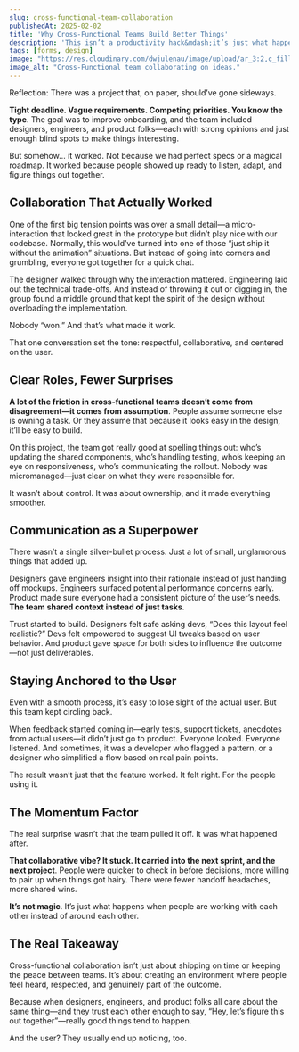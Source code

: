 ```yaml
---
slug: cross-functional-team-collaboration
publishedAt: 2025-02-02
title: 'Why Cross-Functional Teams Build Better Things'
description: 'This isn’t a productivity hack&mdash;it’s just what happens when designers, engineers, and product folks actually talk to each other. A story about team trust, shared wins, and one nearly-doomed micro-interaction that brought everyone to the table.'
tags: [forms, design]
image: "https://res.cloudinary.com/dwjulenau/image/upload/ar_3:2,c_fill,dpr_auto,f_auto,fl_progressive,q_auto/v1743963713/josh-portfolio/assets_task_01jr6589gne0h9rjapex810m08_img_0.webp"
image_alt: "Cross-Functional team collaborating on ideas."
---
```

Reflection: There was a project that, on paper, should’ve gone sideways.

<strong>Tight deadline. Vague requirements. Competing priorities. You know the type</strong>. The goal was to improve onboarding, and the team included designers, engineers, and product folks&mdash;each with strong opinions and just enough blind spots to make things interesting.

But somehow… it worked. Not because we had perfect specs or a magical roadmap. It worked because people showed up ready to listen, adapt, and figure things out together.

## Collaboration That Actually Worked
One of the first big tension points was over a small detail&mdash;a micro-interaction that looked great in the prototype but didn’t play nice with our codebase. Normally, this would’ve turned into one of those “just ship it without the animation” situations. But instead of going into corners and grumbling, everyone got together for a quick chat.

The designer walked through why the interaction mattered. Engineering laid out the technical trade-offs. And instead of throwing it out or digging in, the group found a middle ground that kept the spirit of the design without overloading the implementation.

Nobody “won.” And that’s what made it work.

That one conversation set the tone: respectful, collaborative, and centered on the user.

## Clear Roles, Fewer Surprises
<strong>A lot of the friction in cross-functional teams doesn’t come from disagreement&mdash;it comes from assumption</strong>. People assume someone else is owning a task. Or they assume that because it looks easy in the design, it’ll be easy to build.

On this project, the team got really good at spelling things out: who’s updating the shared components, who’s handling testing, who’s keeping an eye on responsiveness, who’s communicating the rollout. Nobody was micromanaged&mdash;just clear on what they were responsible for.

It wasn’t about control. It was about ownership, and it made everything smoother.

## Communication as a Superpower
There wasn’t a single silver-bullet process. Just a lot of small, unglamorous things that added up.

Designers gave engineers insight into their rationale instead of just handing off mockups. Engineers surfaced potential performance concerns early. Product made sure everyone had a consistent picture of the user’s needs. <strong>The team shared context instead of just tasks</strong>.

Trust started to build. Designers felt safe asking devs, “Does this layout feel realistic?” Devs felt empowered to suggest UI tweaks based on user behavior. And product gave space for both sides to influence the outcome&mdash;not just deliverables.

## Staying Anchored to the User
Even with a smooth process, it’s easy to lose sight of the actual user. But this team kept circling back.

When feedback started coming in&mdash;early tests, support tickets, anecdotes from actual users&mdash;it didn’t just go to product. Everyone looked. Everyone listened. And sometimes, it was a developer who flagged a pattern, or a designer who simplified a flow based on real pain points.

The result wasn’t just that the feature worked. It felt right. For the people using it.

## The Momentum Factor
The real surprise wasn’t that the team pulled it off. It was what happened after.

<strong>That collaborative vibe? It stuck. It carried into the next sprint, and the next project</strong>. People were quicker to check in before decisions, more willing to pair up when things got hairy. There were fewer handoff headaches, more shared wins.

<strong>It’s not magic</strong>. It’s just what happens when people are working with each other instead of around each other.

## The Real Takeaway
Cross-functional collaboration isn’t just about shipping on time or keeping the peace between teams. It’s about creating an environment where people feel heard, respected, and genuinely part of the outcome.

Because when designers, engineers, and product folks all care about the same thing&mdash;and they trust each other enough to say, “Hey, let’s figure this out together”&mdash;really good things tend to happen.

And the user? They usually end up noticing, too.
